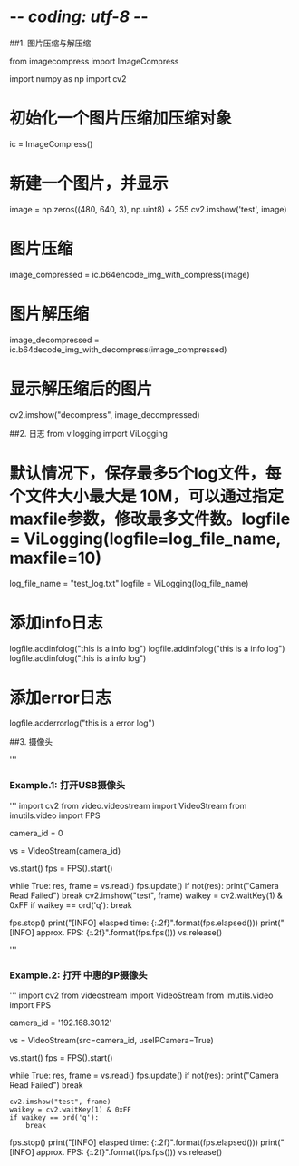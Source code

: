 # -*- coding: utf-8 -*-

##1. 图片压缩与解压缩

from imagecompress import ImageCompress

import numpy as np
import cv2

# 初始化一个图片压缩加压缩对象
ic = ImageCompress()

# 新建一个图片，并显示
image = np.zeros((480, 640, 3), np.uint8) + 255
cv2.imshow('test', image)

# 图片压缩
image_compressed = ic.b64encode_img_with_compress(image)

# 图片解压缩
image_decompressed = ic.b64decode_img_with_decompress(image_compressed)

# 显示解压缩后的图片
cv2.imshow("decompress", image_decompressed)


##2. 日志
from vilogging import ViLogging

# 默认情况下，保存最多5个log文件，每个文件大小最大是 10M，可以通过指定maxfile参数，修改最多文件数。logfile = ViLogging(logfile=log_file_name, maxfile=10)
log_file_name = "test_log.txt"
logfile = ViLogging(log_file_name)

# 添加info日志
logfile.addinfolog("this is a info log")
logfile.addinfolog("this is a info log")
logfile.addinfolog("this is a info log")

# 添加error日志
logfile.adderrorlog("this is a error log")


##3. 摄像头

'''
### Example.1: 打开USB摄像头 
'''
import cv2
from video.videostream import VideoStream
from imutils.video import FPS

camera_id = 0

vs = VideoStream(camera_id)

vs.start()
fps = FPS().start()

while True:
    res, frame = vs.read()
    fps.update()
    if not(res):
        print("Camera Read Failed")
        break
    cv2.imshow("test", frame)
    waikey = cv2.waitKey(1) & 0xFF
    if waikey == ord('q'):
        break

fps.stop()
print("[INFO] elasped time: {:.2f}".format(fps.elapsed()))
print("[INFO] approx. FPS: {:.2f}".format(fps.fps()))
vs.release()


'''
### Example.2: 打开 中惠的IP摄像头
'''
import cv2
from videostream import VideoStream
from imutils.video import FPS

camera_id = '192.168.30.12'

vs = VideoStream(src=camera_id, useIPCamera=True)

vs.start()
fps = FPS().start()

while True:
    res, frame = vs.read()
    fps.update()
    if not(res):
        print("Camera Read Failed")
        break
    
    cv2.imshow("test", frame)
    waikey = cv2.waitKey(1) & 0xFF
    if waikey == ord('q'):
        break

fps.stop()
print("[INFO] elasped time: {:.2f}".format(fps.elapsed()))
print("[INFO] approx. FPS: {:.2f}".format(fps.fps()))
vs.release()